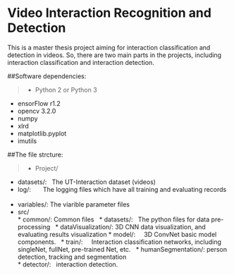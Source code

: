 # Video Interaction Recognition and Detection
This is a master thesis project aiming for interaction classification and detection in videos. So, there are two main parts in the projects, including interaction classification and interaction detection.   

##Software dependencies: 
> * Python 2 or Python 3  
* ensorFlow r1.2  
* opencv 3.2.0  
* numpy  
* xlrd  
* matplotlib.pyplot  
* imutils  


##The file strcture:
> * Project/  
  * datasets/:   The UT-Interaction dataset (videos)  
  * log/:        The logging files which have all training and evaluating records  
  * variables/:  The viarible parameter files  
  * src/    
        * common/: Common files   
        * datasets/:   The python files for data pre-processing  
        * dataVisualization/: 3D CNN data visualization, and evaluating results visualization
        * model/:      3D ConvNet basic model components.   
        * train/:      Interaction classification networks, including singleNet, fullNet, pre-trained Net, etc.  
        * humanSegmentation/: person detection, tracking and segmentation  
        * detector/:   interaction detection.   
        

